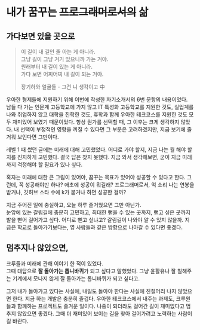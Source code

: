 # 내가 꿈꾸는 ~~프로그래머로서의~~ 삶

## 가다보면 있을 곳으로

> 이 길이 내 길인 줄 아는 게 아니라.  
> 그냥 길이 그냥 거기 있으니까 가는 거야.  
> 원래부터 내 길이 있는 게 아니라.  
> 가다 보면 어찌어찌 내 길이 되는 거야.  
>
> 장기하와 얼굴들 - 그건 니 생각이고 中

우아한 형제들에 지원하기 위해 이번에 작성한 자기소개서의 6번 문항의 내용이었다.  
남들 다 가는 인문계 고등학교에 가지 않고 IT 특성화 고등학교를 지원한 것도, 실업계를 나와 취업하지 않고 대학을 진학한 것도, 휴학과 함께 우아한 테크코스를 지원한 것도 모두 재미있어 보였기 때문이었다.
항상 뭔가를 선택할 때, 그 이후는 크게 생각하지 않았다.
내 선택이 부정적인 영향을 끼칠 수 있다면 그 부분은 고려하겠지만, 지금 보기에 즐거워 보인다면 그만이다.

레벨 1 때 썼던 글에는 미래에 대해 고민했었다.
어디로 가야 할지, 지금 나는 뭘 해야 할지를 진지하게 고민했다.
결국 답은 찾지 못했다.
지금 와서 생각해보면, 굳이 지금 미래까지 걱정해야 할 필요가 있나 싶다.

혹자는 미래에 대한 큰 그림이 있어야, 꿈꾸는 목표가 있어야 성공할 수 있다고 한다.
그런데, 꼭 성공해야만 하나?
애초에 성공이 뭐길래?
프로그래머로서, 억 소리 나는 연봉을 받거나, 깃허브 스타 수에 k가 붙거나 하면 성공한 걸까?

지금 주어진 일에 충실하고, 오늘 하루 즐거웠으면 그만 아닌가.  
눈앞에 있는 갈림길에 충분히 고민하고, 최대한 뻗을 수 있는 곳까지, 뻗고 싶은 곳까지 발을 뻗어 걸어가고 싶다.
어디로 뻗고 싶냐고?
갈림길이 나와야 알 수 있지 않을까.
지금은 학교로 돌아가기보다는, 옆 사람들과 같은 방향으로 나아갈 수 있다면 좋겠다.

## 멈추지나 않았으면,

크루들과 미래에 관해 이야기 한 적이 있었다.  
그때 대답으로 **잘 돌아가는 톱니바퀴**가 되고 싶다고 말했었다.
그냥 윤활유나 잘 칠해주는 기계에서 모나지 않게 잘 돌아가는 톱니바퀴가 되고 싶다고.

그저 내가 돌아가고 있다는 사실에, 내일도 돌아야 한다는 사실에 진절머리 나지 않았으면 한다.
지금 하는 개발은 충분히 즐겁다.
우아한 테크코스에서 내주는 과제도, 크루원들과 함께하는 프로젝트도 즐거운 일이다.
나중이 되더라도 걸어간 길이 재미없다고 멈추지 않았으면 좋겠다.
그때 더 재미있어 보이는 길을 찾아 걸어가려고 노력하는 사람이길 바란다.
